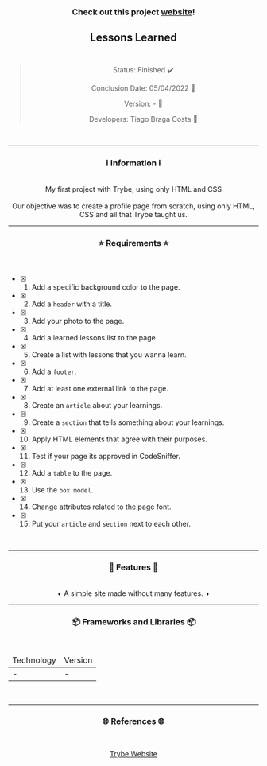 <div align="center">
  <h3>
    Check out this project <a href="https://ztiagok.github.io/trybe-01.lessons-learned"> website</a>! 
  <h3>
  <h2>
    Lessons Learned
    <br><br>
  </h2>

  > Status: Finished ✔️
  >
  > Conclusion Date: 05/04/2022 📆
  >
  > Version: - 🧪
  >
  > Developers: Tiago Braga Costa 👤

  <br>
  <hr>
  <h3>
    ℹ️ Information ℹ️
  </h3>
  <br>
  <span> My first project with Trybe, using only HTML and CSS </span> 
  <br><br>
  <span> Our objective was to create a profile page from scratch, using only HTML, CSS and all that Trybe taught us. </span>
  <br>
  <hr>
  <h3>
    ⭐ Requirements ⭐
  </h3>
  <div align="left">
  <br>
  
- [X] 1. Add a specific background color to the page.
- [X] 2. Add a `header` with a title.
- [X] 3. Add your photo to the page.
- [X] 4. Add a learned lessons list to the page.
- [X] 5. Create a list with lessons that you wanna learn.
- [X] 6. Add a `footer`.
- [X] 7. Add at least one external link to the page.
- [X] 8. Create an `article` about your learnings.
- [X] 9. Create a `section` that tells something about your learnings.
- [X] 10. Apply HTML elements that agree with their purposes.
- [X] 11. Test if your page its approved in CodeSniffer.
- [X] 12. Add a `table` to the page.
- [X] 13. Use the `box model`.
- [X] 14. Change attributes related to the page font.
- [X] 15. Put your `article` and `section` next to each other.
  </div>
  <br>
  <hr>
  <h3>
    📄 Features 📄
  </h3>
  <br>
  <span> ◐ A simple site made without many features. ◑ </span>
  <br>
  <hr>
  <h3>
    📦 Frameworks and Libraries 📦
  </h3>
  <br>
  <table>
    <thead>
      <td> Technology </td>
      <td> Version </td>
    </thead>
    <tbody>
      <tr>
        <td> - </td>
        <td> - </td>
      </tr>
    </tbody>
  </table>
  <br>
  <hr>
  <h3>
    🌐 References 🌐
  </h3>
    <br>
    <p> <a href="https://www.betrybe.com/"> Trybe Website </a> </p>
</div>

